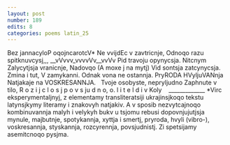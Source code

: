 ```yaml
---
layout: post
number: 189
edits: 8
categories: poems latin_25
---
```


Bez jannacyloP oqojncarotcV*
Ne vvijdEc v zavtricnje,
Odnoqo razu spitknuvcysj,,,
__vVvvv_vvvvVv__vvVv
Pid travoju opynycsja.
Nitcnym 
Zalycytjsja vranicnje,
Nadovqo
(A moxe j na mytj)
Vid sontsja zatcynycsja.
 
Zmina i tut,
V zamykanni.
Odnak vona ne ostannja.
PryRODA HVyljuVANnja
Natjakaje na VOSKRESANNJA.
 
Tvoje osobyste, nepryljudno
Zaphnute v tilo,
R o z i j c l o s j  p o v s ju d n o, 
                                                          o.
                                           l 
                                  i
                           t
                      e
                  l
               d
             i
          v
Koly
  		_____________
*Virc eksperymentaljnyj, z elementamy transliteratsiji ukrajinsjkoqo tekstu latynsjkymy literamy i znakovyh natjakiv. A v sposib nezvytcajnoqo kombinuvannja malyh i velykyh bukv u tsjomu rebusi dopovnjujutjsja mynule, majbutnje, spotykannja, xyttja i smertj, pryroda, hvyli (vibro-), voskresannja, styskannja, rozcyrennja, povsjudnistj. Zi spetsijamy asemitcnoqo pysjma.
